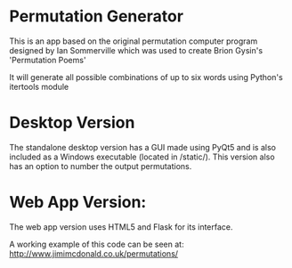 # Permutation Generator

This is an app based on the original permutation computer program designed by Ian Sommerville
which was used to create Brion Gysin's 'Permutation Poems'

It will generate all possible combinations of up to six words using Python's itertools module

# Desktop Version

The standalone desktop version has a GUI made using PyQt5 and is also included as a 
Windows executable (located in /static/).
This version also has an option to number the output permutations.

# Web App Version:

The web app version uses HTML5 and Flask for its interface.

A working example of this code can be seen at: http://www.jimimcdonald.co.uk/permutations/
